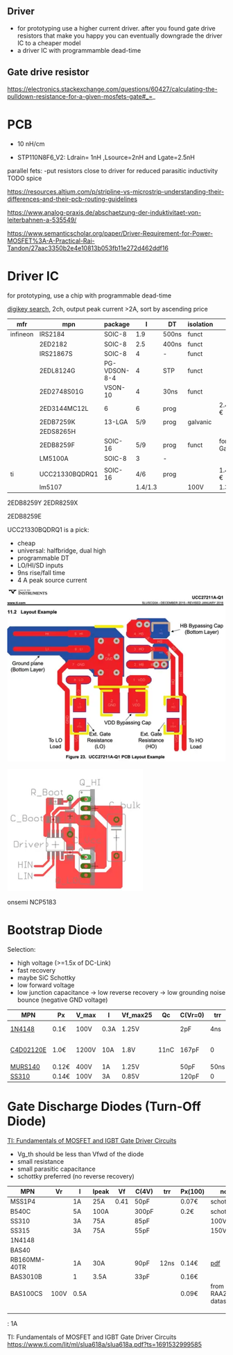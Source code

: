 ## Driver

- for prototyping use a higher current driver. after you found gate drive resistors that make you happy you can
  eventually
  downgrade the driver IC to a cheaper model
- a driver IC with programmamble dead-time

## Gate drive resistor

https://electronics.stackexchange.com/questions/60427/calculating-the-pulldown-resistance-for-a-given-mosfets-gate#_=_

# PCB

- 10 nH/cm

* STP110N8F6_V2:  Ldrain= 1nH ,Lsource=2nH and Lgate=2.5nH

parallel fets:
-put resistors close to driver for reduced parasitic inductivity TODO spice

https://resources.altium.com/p/stripline-vs-microstrip-understanding-their-differences-and-their-pcb-routing-guidelines

https://www.analog-praxis.de/abschaetzung-der-induktivitaet-von-leiterbahnen-a-535549/

https://www.semanticscholar.org/paper/Driver-Requirement-for-Power-MOSFET%3A-A-Practical-Rai-Tandon/27aac3350b2e4e10813b053fb11e272d462ddf16

# Driver IC

for prototyping, use a chip with programmable dead-time

[digikey search](https://www.digikey.de/en/products/filter/isolators-gate-drivers/906), 2ch, output peak current >2A,
sort by ascending price

| mfr      | mpn            | package      | I       | DT    | isolation |         |
|----------|----------------|--------------|---------|-------|-----------|---------|
| infineon | IRS2184        | SOIC-8       | 1.9     | 500ns | funct     |         |
|          | 2ED2182        | SOIC-8       | 2.5     | 400ns | funct     |         |
|          | IRS21867S      | SOIC-8       | 4       | -     | funct     |         |
|          | 2EDL8124G      | PG-VDSON-8-4 | 4       | STP   | funct     |         |
|          | 2ED2748S01G    | VSON-10      | 4       | 30ns  | funct     |         |
|          | 2ED3144MC12L   | 6            | 6       | prog  |           | 2.44 €  |
|          | 2EDB7259K      | 13-LGA       | 5/9     | prog  | galvanic  |         |
|          | 2EDS8265H      |              |         |       |           |         |
|          | 2EDB8259F      | SOIC-16      | 5/9     | prog  | funct     | for GaN |
|          | LM5100A        | SOIC-8       | 3       | -     |           |         |
|          |                |              |         |       |           |         |
| ti       | UCC21330BQDRQ1 | SOIC-16      | 4/6     | prog  |           | 1.43 €  |
|          | lm5107         |              | 1.4/1.3 |       | 100V      | 1.3$    |

2EDB8259Y
2EDR8259X

2EDB8259E

UCC21330BQDRQ1 is a pick:

- cheap
- universal: halfbridge, dual high
- programmable DT
- LO/HI/SD inputs
- 9ns rise/fall time
- 4 A peak source current

![](img/gate-drive-layout-ti.webp)

![NCP5183](img/gate-drive-layout-onsemi.webp)

onsemi NCP5183

# Bootstrap Diode

Selection:

* high voltage (>=1.5x of DC-Link)
* fast recovery
* maybe SiC Schottky
* low forward voltage
* low junction capacitance → low reverse recovery → low grounding noise bounce (negative GND voltage)

| MPN                                                                                          | Px    | V_max | I    | Vf_max25 | Qc   | C(Vr=0) | trr  | notes              |
|----------------------------------------------------------------------------------------------|-------|-------|------|----------|------|---------|------|--------------------|
| [1N4148](https://www.diodes.com/assets/Datasheets/BAV16W_1N4148W.pdf)                        | 0.1€  | 100V  | 0.3A | 1.25V    |      | 2pF     | 4ns  | General Purpose    |
| [C4D02120E](https://assets.wolfspeed.com/uploads/2023/10/Wolfspeed_C4D02120E_data_sheet.pdf) | 1.0€  | 1200V | 10A  | 1.8V     | 11nC | 167pF   | 0    | SiC, UCC21330x PDF |
| [MURS140](https://www.vishay.com/docs/88688/murs140.pdf)                                     | 0.12€ | 400V  | 1A   | 1.25V    |      | 50pF    | 50ns |                    |
| [SS310](https://www.snapeda.com/parts/SS310/Taiwan%20Semiconductor/datasheet/)               | 0.14€ | 100V  | 3A   | 0.85V    |      | 120pF   | 0    | Schottky           |

# Gate Discharge Diodes (Turn-Off Diode)

[TI: Fundamentals of MOSFET and IGBT Gate Driver Circuits](https://www.ti.com/lit/ml/slua618a/slua618a.pdf#page=19)

* Vg_th should be less than Vfwd of the diode
* small resistance
* small parasitic capacitance
* schottky preferred (no reverse recovery)

| MPN          | Vr   | I    | Ipeak | Vf   | C(4V) | trr  | Px(100) | notes                                                                                                           |
|--------------|------|------|-------|------|-------|------|---------|-----------------------------------------------------------------------------------------------------------------|
| MSS1P4       |      | 1A   | 25A   | 0.41 | 50pF  |      | 0.07€   | schottky                                                                                                        |
| B540C        |      | 5A   | 100A  |      | 300pF |      | 0.2€    | schottky                                                                                                        |
| SS310        |      | 3A   | 75A   |      | 85pF  |      |         | 100V                                                                                                            |
| SS315        |      | 3A   | 75A   |      | 55pF  |      |         | 150V                                                                                                            |
| 1N4148       |      |      |       |      |       |      |         |                                                                                                                 |
| BAS40        |      |      |       |      |       |      |         |                                                                                                                 |
| RB160MM-40TR |      | 1A   | 30A   |      | 90pF  | 12ns | 0.14€   | [pdf](https://fscdn.rohm.com/en/products/databook/datasheet/discrete/diode/schottky_barrier/rb160mm-40tr-e.pdf) | 
| BAS3010B     |      | 1    | 3.5A  |      | 33pF  |      | 0.16€   |                                                                                                                 |
| BAS100CS     | 100V | 0.5A |       |      |       |      | 0.09€   | from RAA211803 datasheet                                                                                        |
|              |      |      |       |      |       |      |         |                                                                                                                 |
|              |      |      |       |      |       |      |         |                                                                                                                 |
|              |      |      |       |      |       |      |         |                                                                                                                 |

: 1A

TI: Fundamentals of MOSFET and IGBT Gate Driver
Circuits https://www.ti.com/lit/ml/slua618a/slua618a.pdf?ts=1691532999585